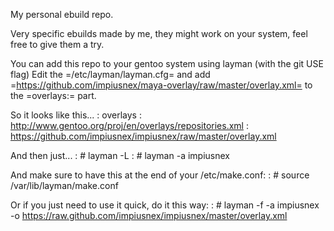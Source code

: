 My personal ebuild repo.

Very specific ebuilds made by me, they might work on your system, feel free to give them a try.

You can add this repo to your gentoo system using layman (with the git USE flag)
Edit the =/etc/layman/layman.cfg= and add =https://github.com/impiusnex/maya-overlay/raw/master/overlay.xml= to the =overlays:= part.

So it looks like this...
: overlays  : http://www.gentoo.org/proj/en/overlays/repositories.xml
:   https://github.com/impiusnex/impiusnex/raw/master/overlay.xml

And then just...
: # layman -L
: # layman -a impiusnex

And make sure to have this at the end of your /etc/make.conf:
: # source /var/lib/layman/make.conf

Or if you just need to use it quick, do it this way: 
: # layman -f -a impiusnex -o https://raw.github.com/impiusnex/impiusnex/master/overlay.xml